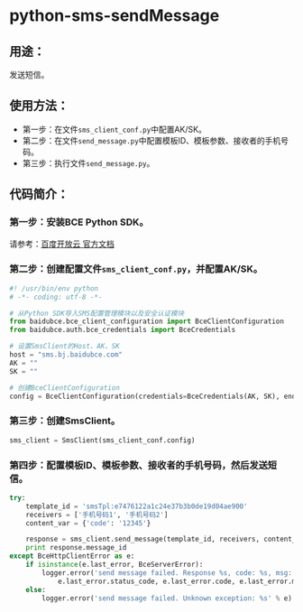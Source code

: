 # python-sms-sendMessage

## 用途：

发送短信。

## 使用方法：

* 第一步：在文件`sms_client_conf.py`中配置AK/SK。
* 第二步：在文件`send_message.py`中配置模板ID、模板参数、接收者的手机号码。
* 第三步：执行文件`send_message.py`。

## 代码简介：

### 第一步：安装BCE Python SDK。

请参考：[百度开放云 官方文档](https://bce.baidu.com/doc/SMS/Python-SDK.html#.E5.AE.89.E8.A3.85SDK.E5.B7.A5.E5.85.B7.E5.8C.85)

### 第二步：创建配置文件`sms_client_conf.py`，并配置AK/SK。

```python
#! /usr/bin/env python
# -*- coding: utf-8 -*-

# 从Python SDK导入SMS配置管理模块以及安全认证模块
from baidubce.bce_client_configuration import BceClientConfiguration
from baidubce.auth.bce_credentials import BceCredentials

# 设置SmsClient的Host、AK、SK
host = "sms.bj.baidubce.com"
AK = ""
SK = ""

# 创建BceClientConfiguration
config = BceClientConfiguration(credentials=BceCredentials(AK, SK), endpoint=host)
```

### 第三步：创建SmsClient。

```python
sms_client = SmsClient(sms_client_conf.config)
```

### 第四步：配置模板ID、模板参数、接收者的手机号码，然后发送短信。

```python
try:
    template_id = 'smsTpl:e7476122a1c24e37b3b0de19d04ae900'
    receivers = ['手机号码1', '手机号码2']
    content_var = {'code': '12345'}

    response = sms_client.send_message(template_id, receivers, content_var)
    print response.message_id
except BceHttpClientError as e:
    if isinstance(e.last_error, BceServerError):
        logger.error('send message failed. Response %s, code: %s, msg: %s' % (
            e.last_error.status_code, e.last_error.code, e.last_error.message))
    else:
        logger.error('send message failed. Unknown exception: %s' % e)
```